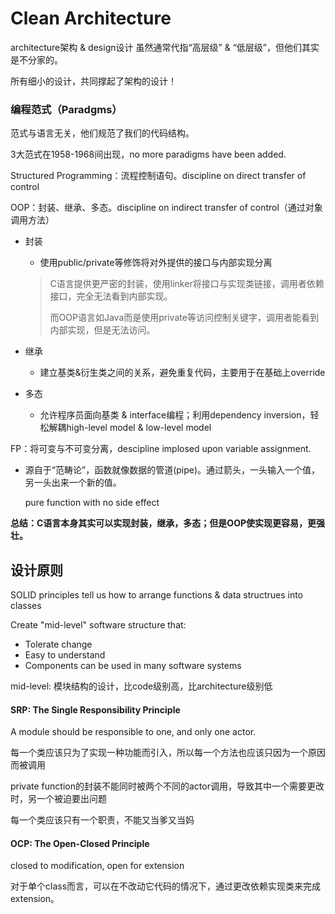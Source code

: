 # Clean Architecture

architecture架构 & design设计 虽然通常代指“高层级” & “低层级”，但他们其实是不分家的。

所有细小的设计，共同撑起了架构的设计！



### 编程范式（Paradgms）

范式与语言无关，他们规范了我们的代码结构。

3大范式在1958-1968间出现，no more paradigms have been added.



Structured Programming：流程控制语句。discipline on direct transfer of control

OOP：封装、继承、多态。discipline on indirect transfer of control（通过对象调用方法）

- 封装

  - 使用public/private等修饰将对外提供的接口与内部实现分离

  > C语言提供更严密的封装，使用linker将接口与实现类链接，调用者依赖接口，完全无法看到内部实现。
  >
  > 而OOP语言如Java而是使用private等访问控制关键字，调用者能看到内部实现，但是无法访问。

- 继承

  - 建立基类&衍生类之间的关系，避免重复代码，主要用于在基础上override

- 多态

  - 允许程序员面向基类 & interface编程；利用dependency inversion，轻松解耦high-level model & low-level model

FP：将可变与不可变分离，descipline implosed upon variable assignment.

- 源自于“范畴论”，函数就像数据的管道(pipe)。通过箭头，一头输入一个值，另一头出来一个新的值。

  pure function with no side effect



**总结：C语言本身其实可以实现封装，继承，多态；但是OOP使实现更容易，更强壮。**



## 设计原则

SOLID principles tell us how to arrange functions & data structrues into classes



Create "mid-level" software structure that: 

- Tolerate change
- Easy to understand
- Components can be used in many software systems

mid-level: 模块结构的设计，比code级别高，比architecture级别低



#### SRP: The Single Responsibility Principle

A module should be responsible to one, and only one actor.

每一个类应该只为了实现一种功能而引入，所以每一个方法也应该只因为一个原因而被调用

private function的封装不能同时被两个不同的actor调用，导致其中一个需要更改时，另一个被迫要出问题

每一个类应该只有一个职责，不能又当爹又当妈



#### OCP: The Open-Closed Principle

closed to modification, open for extension

对于单个class而言，可以在不改动它代码的情况下，通过更改依赖实现类来完成extension。



